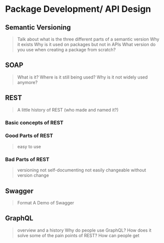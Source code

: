 # Package Development/ API Design

## Semantic Versioning
> Talk about what is the three different parts of a semantic version
> Why it exists
> Why is it used on packages but not in APIs
> What version do you use when creating a package from scratch?

## SOAP
> What is it? Where is it still being used?
> Why is it not widely used anymore?

## REST
> A little history of REST (who made and named it?)

### Basic concepts of REST

### Good Parts of REST
> easy to use

### Bad Parts of REST
> versioning
> not self-documenting
> not easily changeable without version change

## Swagger
> Format
> A Demo of Swagger

## GraphQL
> overview and a history
> Why do people use GraphQL?
> How does it solve some of the pain points of REST?
> How can people get 

